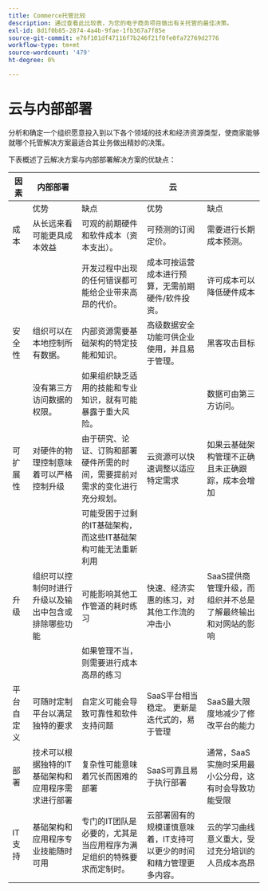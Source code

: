 ```yaml
---
title: Commerce托管比较
description: 通过查看此比较表，为您的电子商务项目做出有关托管的最佳决策。
exl-id: 8d1f0b85-2874-4a4b-9fae-1fb367a7f85e
source-git-commit: e76f101df47116f7b246f21f0fe0fa72769d2776
workflow-type: tm+mt
source-wordcount: '479'
ht-degree: 0%

---
```


# 云与内部部署

分析和确定一个组织愿意投入到以下各个领域的技术和经济资源类型，使商家能够就哪个托管解决方案最适合其业务做出精妙的决策。

下表概述了云解决方案与内部部署解决方案的优缺点：

<table>
    <thead>
        <tr>
            <th>因素</th>
            <th>内部部署</th>
            <th></th>
            <th>云</th>
            <th></th>
        </tr>
    </thead>
    <tbody>
        <tr>
            <td></td>
            <td>优势</td>
            <td>缺点</td>
            <td>优势</td>
            <td>缺点</td>
        </tr>
        <tr>
            <td>成本</td>
            <td>从长远来看可能更具成本效益</td>
            <td>可观的前期硬件和软件成本（资本支出）。</td>
            <td>可预测的订阅定价。</td>
            <td>需要进行长期成本预测。</td>
        </tr>
        <tr>
            <td></td>
            <td></td>
            <td>开发过程中出现的任何错误都可能给企业带来高昂的代价。</td>
            <td>成本可按运营成本进行预算，无需前期硬件/软件投资。</td>
            <td>许可成本可以降低硬件成本</td>
        </tr>
        <tr>
            <td>安全性</td>
            <td>组织可以在本地控制所有数据。</td>
            <td>内部资源需要基础架构的特定技能和知识。</td>
            <td>高级数据安全功能可供企业使用，并且易于管理。</td>
            <td>黑客攻击目标</td>
        </tr>
        <tr>
            <td></td>
            <td>没有第三方访问数据的权限。</td>
            <td>如果组织缺乏适用的技能和专业知识，就有可能暴露于重大风险。</td>
            <td></td>
            <td>数据可由第三方访问。</td>
        </tr>
        <tr>
            <td>可扩展性</td>
            <td>对硬件的物理控制意味着可以严格控制升级</td>
            <td>由于研究、论证、订购和部署硬件所需的时间，需要提前对需求的变化进行充分规划。</td>
            <td>云资源可以快速调整以适应特定需求</td>
            <td>如果云基础架构管理不正确且未正确跟踪，成本会增加</td>
        </tr>
        <tr>
            <td></td>
            <td></td>
            <td>可能受困于过剩的IT基础架构，而这些IT基础架构可能无法重新利用</td>
            <td></td>
            <td></td>
        </tr>
        <tr>
            <td>升级</td>
            <td>组织可以控制何时进行升级以及输出中包含或排除哪些功能</td>
            <td>可能影响其他工作管道的耗时练习</td>
            <td>快速、经济实惠的练习，对其他工作流的冲击小</td>
            <td>SaaS提供商管理升级，而组织并不总是了解最终输出和对网站的影响</td>
        </tr>
        <tr>
            <td></td>
            <td></td>
            <td>如果管理不当，则需要进行成本高昂的练习</td>
            <td></td>
            <td></td>
        </tr>
        <tr>
            <td>平台自定义</td>
            <td>可随时定制平台以满足独特的要求</td>
            <td>自定义可能会导致可靠性和软件支持问题</td>
            <td>SaaS平台相当稳定。 更新是迭代式的，易于管理</td>
            <td>SaaS最大限度地减少了修改平台的能力</td>
        </tr>
        <tr>
            <td>部署</td>
            <td>技术可以根据独特的IT基础架构和应用程序需求进行部署</td>
            <td>复杂性可能意味着冗长而困难的部署</td>
            <td>SaaS可靠且易于执行部署</td>
            <td>通常，SaaS实施时采用最小公分母，这有时会导致功能受限</td>
        </tr>
        <tr>
            <td>IT支持</td>
            <td>基础架构和应用程序专业技能随时可用</td>
            <td>专门的IT团队是必要的，尤其是当应用程序为满足组织的特殊要求而定制时。</td>
            <td>云部署固有的规模谨慎意味着，IT支持可以更少的时间和精力管理更多内容。</td>
            <td>云的学习曲线意义重大，受过充分培训的人员成本高昂</td>
        </tr>
    </tbody>
</table>
